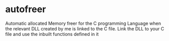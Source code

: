 # autofreer
Automatic allocated Memory freer for the C programming Language when the relevant DLL created by me is linked to the C file.
Link the DLL to your C file and use the inbuilt functions defined in it
